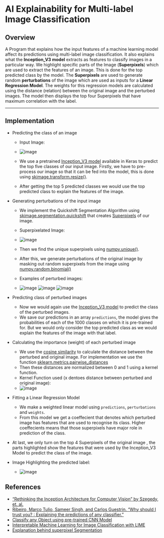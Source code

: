 # AI Explainability for Multi-label Image Classification
## Overview
A Program that explains how the input features of a machine learning model affect its predictions using multi-label image classification. It also explains what the **Inception_V3 model** extracts as features to classify images in a particular way. We highlight specific parts of the Image (**Superpixels**) which are used to extract the features of an image. This is done for the top predicted class by the model. The **Superpixels** are used to generate random **perturbations** of the image which are used as inputs for a **Linear Regression Model**. The weights for this regression models are calculated using the distance (relation) between the original image and the perturbed images. The model then displays the top four Superpixels that have maximum correlation with the label.

---

## Implementation

* Predicting the class of an image
    * Input Image: 
    * ![image](https://user-images.githubusercontent.com/77194307/120222003-ee8e1200-c25c-11eb-8fe3-d957bc0094cf.png)


    * We use a pretrained [Inception_V3 model](https://keras.io/api/applications/inceptionv3/) available in Keras to predict the top five classes of our input image. Firstly, we have to pre-process our image so that it can be fed into the model, this is done using [skimage.transform.resize()](https://scikit-image.org/docs/stable/auto_examples/transform/plot_rescale.html). 
    * After getting the top 5 predicted classes we would use the top predicted class to explain the features of the image. 

* Generating perturbations of the input image
    * We implement the Quickshift Segmentation Algorithm using [skimage.segmentation.quickshift](https://scikit-image.org/docs/dev/api/skimage.segmentation.html#skimage.segmentation.quickshift) that creates [Superpixels](https://darshita1405.medium.com/superpixels-and-slic-6b2d8a6e4f08) of our image.
    * Superpixelated Image:
    * ![image](https://user-images.githubusercontent.com/77194307/120222117-11b8c180-c25d-11eb-9217-d4844008bf0e.png)

    * Then we find the unique superpixels using [numpy.unique()](https://numpy.org/doc/stable/reference/generated/numpy.unique.html).
    * After this, we generate perturbations of the original image by masking out random superpixels from the image using [numpy.random.binomial()](https://numpy.org/doc/stable/reference/random/generated/numpy.random.binomial.html) 
    * Examples of perturbed images:
    * ![image](https://user-images.githubusercontent.com/77194307/120222439-90adfa00-c25d-11eb-90f6-c1c02ada2b41.png) ![image](https://user-images.githubusercontent.com/77194307/120222483-a1f70680-c25d-11eb-8608-17ee10eb0f7b.png) ![image](https://user-images.githubusercontent.com/77194307/120222510-acb19b80-c25d-11eb-90e5-7a5040e84cf8.png)

* Predicting class of perturbed images
    * Now we would again use the [Inception_V3 model](https://keras.io/api/applications/inceptionv3/) to predict the class of the perturbed images.
    * We save our predictions in an array `predictions`, the model gives the probabilities of each of the 1000 classes on which it is pre-trained for. But we would only consider the top predicted class as we would explain the features of the image with that label.
* Calculating the importance (weight) of each perturbed image
    * We use the [cosine similarity](https://en.wikipedia.org/wiki/Cosine_similarity) to calculate the distance between the perturbed and original image. For implementation we  use the function [sklearn.metrics.pairwise_distances](https://scikit-learn.org/stable/modules/generated/sklearn.metrics.pairwise_distances.html)
    * Then these distances are normalized between 0 and 1 using a kernel function.
    * Kernel Function used (x dentoes distance between perturbed and original image):
    * ![image](https://user-images.githubusercontent.com/77194307/120212407-97357500-c24f-11eb-8429-dea0b36d6a36.png)

* Fitting a Linear Regression Model 
    * We make a weighted linear model using `predictions`, `perturbations` and `weights`.
    * From this model we get a coeffecient that denotes which perturbed image has features that are used to recognise its class. Higher coeffecients means that those superpixels have major role in prediction of the class.
* At last, we only turn on the top 4 Superpixels of the original image , the parts highlighted show the features that were used by the Inception_V3 Model to predict the class of the image.
* Image Highlighting the predicted label:
    * ![image](https://user-images.githubusercontent.com/77194307/120222694-fbf7cc00-c25d-11eb-85b0-a3beb7e824ee.png)



## References
* [“Rethinking the Inception Architecture for Computer Vision” by Szegedy, et. al.](https://arxiv.org/abs/1512.00567v3)
* [Ribeiro, Marco Tulio, Sameer Singh, and Carlos Guestrin. “Why should I trust you? : Explaining the predictions of any classifier.” ](https://arxiv.org/abs/1602.04938)
* [Classify any Object using pre-trained CNN Model](https://towardsdatascience.com/classify-any-object-using-pre-trained-cnn-model-77437d61e05f)
* [Interpretable Machine Learning for Image Classification with LIME](https://towardsdatascience.com/interpretable-machine-learning-for-image-classification-with-lime-ea947e82ca13)
* [Explanation behind superpixel Segmentation](https://medium.com/@darshita1405/superpixels-and-slic-6b2d8a6e4f08)


